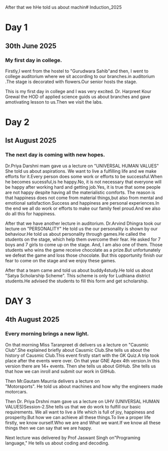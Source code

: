 After that we hHe told us about machin# Induction_2025
# Day 1 
## 30th June 2025
### My first day in college.

Firstly,I went from the hostel to  "Gurudwara Sahib"and  then, I went to college auditorium where we sit according to our branches.in auditorium .The stage is decorated with flowers.Our senior hosts the stage.

This is my first day in college and I was very excited. Dr. Harpreet Kour Grewal the HOD of applied science guids us about branches and gave amotivating lesson to us.Then we visit the labs.
 

# Day 2 
## Ist August 2025
 

### The next day is coming with new hopes.
Dr.Priya Darshni mam gave us a lecture on "UNIVERSAL  HUMAN VALUES" She told us about aspirations. We want to live a fulfilling life and we make efforts for it.Every person does some work or efforts to be successful.When he becomes sucessful,is he happy.No, it is not necessary that everyone will be happy after working hard and getting job.Yes, it is true that some people are not happy despite having all the materialistic comforts. The reason is that happiness does not come from material things,but also from mental and emotional satisfaction.Success and happiness are personal experiences.In the end we all do work or efforts to make our family feel proud.And we also do all this for happiness.


 After that we have another lecture in auditorium.
Dr.Arvind Dhingra took our lecture on "PERSONALITY" He told us the our personality is shown by our behaviour.He told us about personality through games.He called the students on the stage, which help them overcome their fear. He asked for 7 boys and 7 girls to come up on the stage. And, I am also one of them. Those students who wins the game receive chocolate as a prize.But unfortunately we defeat the game and loss those chocolate. But this opportunity finish our fear to come on the stage and we enjoy these games.


After that a team came and told us about buddy4study.He told us about "Satya Scholarship Scheme". This scheme is only for Ludhiana district students.He advised the students to fill this form and get scholarship.

# DAY 3

## 4th August 2025

### Every morning brings a new light.
 On that morning Miss Taranpreet di delivers us a lecture on "Causmic Club".She explained briefly about Causmic Club.She tells us about the history of Causmic Club.This event firstly start with the GK Quiz.A trip took place after the events were over. On that year GNE Apex 4th version.In this version there are 14+ events.
Then she tells us about GitHub. She tells us that how we can inroll and submit our work in GitHub.

Then Mr.Gautam Maurria delivers a  lecture on  
"Motorsports". He told us about machines and how why the engineers made motorcars.


Then Dr. Priya Drshni mam gave us a lecture on UHV
(UNIVERSAL HUMAN VALUES)Session-2.She tells us that we do work to fulfill our basic requirements. We all want to live a life which is full of joy, happiness and prosperity.But how we can achieve all these things.To live a proper life firstly, we know ourself.Who we are and What we want.If we know all these things then we can say that we are happy.


Next lecture was delivered by Prof Jaswant Singh
on"Programing language," He tells us about coding and decoding.